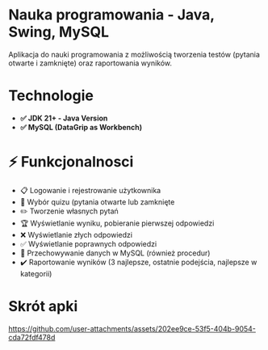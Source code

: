 # Nauka programowania - Java, Swing, MySQL
Aplikacja do nauki programowania z możliwością tworzenia testów (pytania otwarte i zamknięte) oraz raportowania wyników.

# Technologie
<ul>
  <li><b>✅ JDK 21+ - Java Version</b></li>
  <li><b>✅ MySQL (DataGrip as Workbench)</b></li>
</ul>

# ⚡️ Funkcjonalnosci
<ul>
  <li>📋 Logowanie i rejestrowanie użytkownika </li>
  <li>🔢 Wybór quizu (pytania otwarte lub zamknięte </li>
  <li>✏️ Tworzenie własnych pytań</li>
  <li>🏆 Wyświetlanie wyniku, pobieranie pierwszej odpowiedzi </li>
  <li>❌ Wyświetlanie złych odpowiedzi </li>
  <li>✅ Wyświetlanie poprawnych odpowiedzi </li>
  <li>💾 Przechowywanie danych w MySQL (również procedur)</li>
  <li>✔️ Raportowanie wyników (3 najlepsze, ostatnie podejścia, najlepsze w kategorii)</li>
</ul>

# Skrót apki

https://github.com/user-attachments/assets/202ee9ce-53f5-404b-9054-cda72fdf478d

